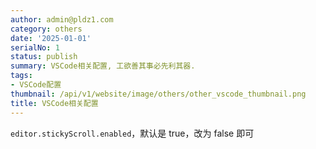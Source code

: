 ```yaml
---
author: admin@pldz1.com
category: others
date: '2025-01-01'
serialNo: 1
status: publish
summary: VSCode相关配置, 工欲善其事必先利其器.
tags:
- VSCode配置
thumbnail: /api/v1/website/image/others/other_vscode_thumbnail.png
title: VSCode相关配置
---
```


`editor.stickyScroll.enabled`，默认是 true，改为 false 即可